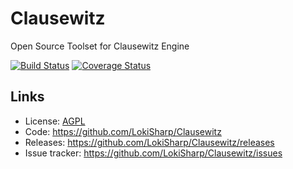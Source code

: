 # Clausewitz

Open Source Toolset for Clausewitz Engine

[![Build Status](https://travis-ci.org/LokiSharp/clausewitz.svg?branch=master)](https://travis-ci.org/LokiSharp/clausewitz)
[![Coverage Status](https://coveralls.io/repos/github/LokiSharp/clausewitz/badge.svg)](https://coveralls.io/github/LokiSharp/clausewitz)

## Links

* License: [AGPL](https://github.com/LokiSharp/Clausewitz/blob/master/LICENSE)
* Code: https://github.com/LokiSharp/Clausewitz
* Releases: https://github.com/LokiSharp/Clausewitz/releases
* Issue tracker: https://github.com/LokiSharp/Clausewitz/issues